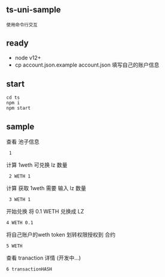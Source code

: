 ## ts-uni-sample

    使用命令行交互

## ready
 
 - node v12+
 - cp account.json.example account.json 填写自己的账户信息

## start

```
cd ts
npm i
npm start
```

## sample 

查看 池子信息
```
 1
```

计算 1weth 可兑换 lz  数量

```
 2 WETH 1
```


计算 获取 1weth 需要 输入 lz 数量

```
 3 WETH 1
```

开始兑换 将 0.1 WETH 兑换成 LZ

```
4 WETH 0.1
```

将自己账户的weth token 划转权限授权到 合约
```
5 WETH 
```

查看 tranaction 详情 (开发中...)

```
6 transactionHASH 
```
